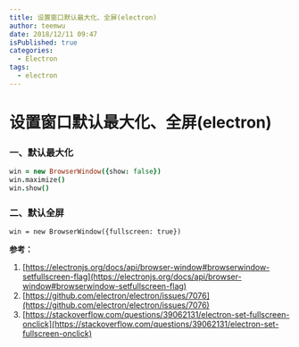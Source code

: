 ```yaml
---
title: 设置窗口默认最大化、全屏(electron)
author: teemwu
date: 2018/12/11 09:47
isPublished: true
categories:
  - Electron
tags:
  - electron
---
```


# 设置窗口默认最大化、全屏(electron)

### 一、默认最大化

```coffee
win = new BrowserWindow({show: false})
win.maximize()
win.show()

```

### 二、默认全屏

```
win = new BrowserWindow({fullscreen: true})

```

**参考：**

1.  [https://electronjs.org/docs/api/browser-window#browserwindow-setfullscreen-flag](https://electronjs.org/docs/api/browser-window#browserwindow-setfullscreen-flag)
2.  [https://github.com/electron/electron/issues/7076](https://github.com/electron/electron/issues/7076)
3.  [https://stackoverflow.com/questions/39062131/electron-set-fullscreen-onclick](https://stackoverflow.com/questions/39062131/electron-set-fullscreen-onclick)